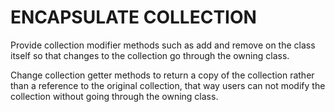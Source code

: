 # ENCAPSULATE COLLECTION

Provide collection modifier methods such as add and remove on the class itself so that changes to the collection go through the owning class.

Change collection getter methods to return a copy of the collection rather than a reference to the original collection, that way
users can not modify the collection without going through 
the owning class.

